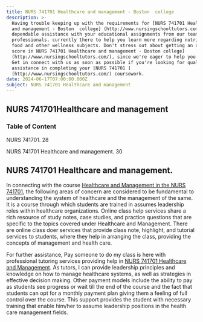 ```yaml
---
title: NURS 741701 Healthcare and management - Boston  college
description: >-
  Having trouble keeping up with the requirements for [NURS 741701 Healthcare
  and management - Boston  college] (http://www.nursingschooltutors.com/) Get
  dependable assistance with your educational assignments from our team of
  professionals. currently there to help you learn more regarding nutritious
  food and other wellness subjects. Don't stress out about getting an acceptable
  score in NURS 741701 Healthcare and management - Boston college]
  (http://www.nursingschooltutors.com/), since we're eager to help you flourish.
  Get in connect with us as soon as possible if you're looking for qualified
  assistance in completing your [NURS 741701 ]
  (http://www.nursingschooltutors.com/) coursework.
date: 2024-06-17T07:00:00.000Z
subject: NURS 741701 Healthcare and management
---
```


## **NURS 741701Healthcare and management**

### Table of Content

NURS 741701. 28

NURS 741701 Healthcare and management. 30

## **NURS 741701 Healthcare and management.**

In connecting with the course [Healthcare and Management in the NURS 741701](https://www.bc.edu/bc-web/schools/cson.html), the following areas
of concern are considered to be fundamental to understanding the system of
healthcare and the management of the same. It is a course through which
students are trained in assumes leadership roles within healthcare
organizations. Online class help services share a rich resource of study notes,
case studies, and practice questions that are specific to the topics covered
under Healthcare and Management. There are online class doer services that
provide class note, highlight, and tutorial services to students, where they
help in arranging the class, providing the concepts of management and health
care.

For further assistance, Pay someone to do my class is here with professional tutoring services providing help in [NURS 741701 Healthcare and Management](https://www.bc.edu/bc-web/schools/cson.html). As tutors, I can
provide leadership principles and knowledge on how to manage healthcare
systems, as well as strategies in effective decision making. Other payment
models include the ability to pay as students see progress or wait till the end
of the course and the fact that students can opt for a monthly payment plan
giving them a feeling of full control over the course. This support provides
the student with necessary training that enable him/her to assume leadership
positions in the health care management fields.
